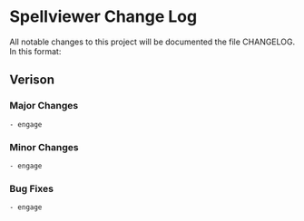 # Spellviewer Change Log

All notable changes to this project will be documented the file CHANGELOG. In this format:

## Verison 
  ### Major Changes
    - engage
  ### Minor Changes
    - engage
  ### Bug Fixes
    - engage
